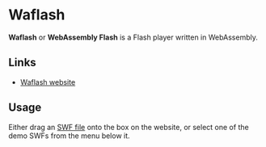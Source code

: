# Waflash

**Waflash** or **WebAssembly Flash** is a Flash player written in WebAssembly.

## Links

- [Waflash website](https://vidkidz.github.io/)

## Usage

Either drag an [SWF file](../info/swf.md) onto the box on the website, or select one of the demo SWFs from the menu below it.